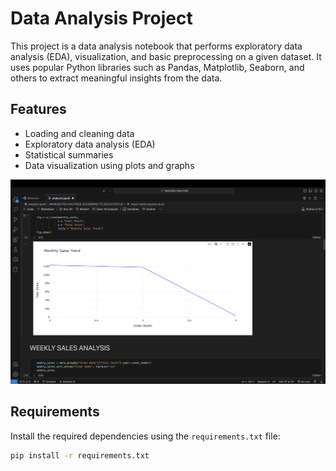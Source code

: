 # Data Analysis Project

This project is a data analysis notebook that performs exploratory data analysis (EDA), visualization, and basic preprocessing on a given dataset. It uses popular Python libraries such as Pandas, Matplotlib, Seaborn, and others to extract meaningful insights from the data.

## Features

- Loading and cleaning data
- Exploratory data analysis (EDA)
- Statistical summaries
- Data visualization using plots and graphs

![image alt](https://github.com/asadah66/Amazon-Data-Analysis/blob/12d971ea1689eea4d819e250e3b89386bfbef4a3/image1.png)

## Requirements

Install the required dependencies using the `requirements.txt` file:

```bash
pip install -r requirements.txt




